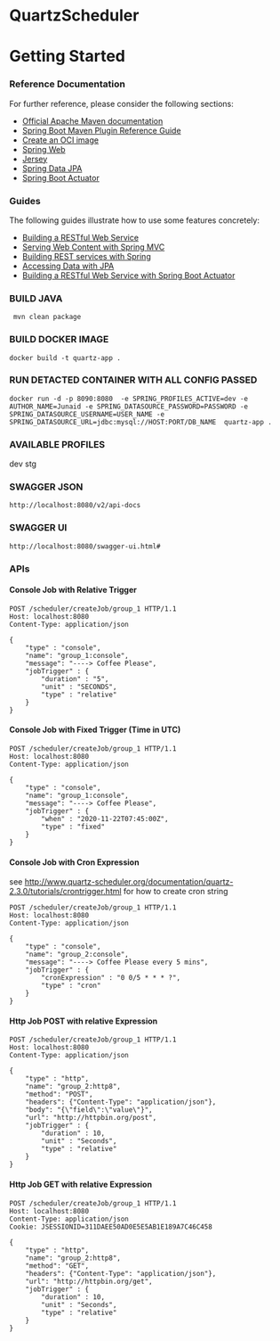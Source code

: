 # QuartzScheduler

# Getting Started

### Reference Documentation
For further reference, please consider the following sections:

* [Official Apache Maven documentation](https://maven.apache.org/guides/index.html)
* [Spring Boot Maven Plugin Reference Guide](https://docs.spring.io/spring-boot/docs/2.4.0/maven-plugin/reference/html/)
* [Create an OCI image](https://docs.spring.io/spring-boot/docs/2.4.0/maven-plugin/reference/html/#build-image)
* [Spring Web](https://docs.spring.io/spring-boot/docs/2.4.0/reference/htmlsingle/#boot-features-developing-web-applications)
* [Jersey](https://docs.spring.io/spring-boot/docs/2.4.0/reference/htmlsingle/#boot-features-jersey)
* [Spring Data JPA](https://docs.spring.io/spring-boot/docs/2.4.0/reference/htmlsingle/#boot-features-jpa-and-spring-data)
* [Spring Boot Actuator](https://docs.spring.io/spring-boot/docs/2.4.0/reference/htmlsingle/#production-ready)

### Guides
The following guides illustrate how to use some features concretely:

* [Building a RESTful Web Service](https://spring.io/guides/gs/rest-service/)
* [Serving Web Content with Spring MVC](https://spring.io/guides/gs/serving-web-content/)
* [Building REST services with Spring](https://spring.io/guides/tutorials/bookmarks/)
* [Accessing Data with JPA](https://spring.io/guides/gs/accessing-data-jpa/)
* [Building a RESTful Web Service with Spring Boot Actuator](https://spring.io/guides/gs/actuator-service/)



### BUILD JAVA
```
 mvn clean package
```

### BUILD DOCKER IMAGE
```
docker build -t quartz-app .
```

### RUN DETACTED CONTAINER WITH ALL CONFIG PASSED 
```
docker run -d -p 8090:8080  -e SPRING_PROFILES_ACTIVE=dev -e AUTHOR_NAME=Junaid -e SPRING_DATASOURCE_PASSWORD=PASSWORD -e SPRING_DATASOURCE_USERNAME=USER_NAME -e SPRING_DATASOURCE_URL=jdbc:mysql://HOST:PORT/DB_NAME  quartz-app .
```

### AVAILABLE PROFILES
dev
stg


### SWAGGER JSON
```
http://localhost:8080/v2/api-docs
```

### SWAGGER UI
```
http://localhost:8080/swagger-ui.html#
```


### APIs
#### Console Job with Relative Trigger
```
POST /scheduler/createJob/group_1 HTTP/1.1
Host: localhost:8080
Content-Type: application/json

{
    "type" : "console",
    "name": "group_1:console",
    "message": "----> Coffee Please",
    "jobTrigger" : {
        "duration" : "5",
        "unit" : "SECONDS",
        "type" : "relative"
    }
}
```

#### Console Job with Fixed Trigger (Time in UTC)
```
POST /scheduler/createJob/group_1 HTTP/1.1
Host: localhost:8080
Content-Type: application/json

{
    "type" : "console",
    "name": "group_1:console",
    "message": "----> Coffee Please",
    "jobTrigger" : {
        "when" : "2020-11-22T07:45:00Z",
        "type" : "fixed"
    }
}
```

#### Console Job with Cron Expression
see http://www.quartz-scheduler.org/documentation/quartz-2.3.0/tutorials/crontrigger.html for how to create cron string
```
POST /scheduler/createJob/group_1 HTTP/1.1
Host: localhost:8080
Content-Type: application/json

{
    "type" : "console",
    "name": "group_2:console",
    "message": "----> Coffee Please every 5 mins",
    "jobTrigger" : {
        "cronExpression" : "0 0/5 * * * ?",
        "type" : "cron"
    }
}
```

#### Http Job POST with relative Expression
```
POST /scheduler/createJob/group_1 HTTP/1.1
Host: localhost:8080
Content-Type: application/json

{
    "type" : "http",
    "name": "group_2:http8",
    "method": "POST",
    "headers": {"Content-Type": "application/json"},
    "body": "{\"field\":\"value\"}",
    "url": "http://httpbin.org/post",
    "jobTrigger" : {
        "duration" : 10,
        "unit" : "Seconds",
        "type" : "relative"
    }
}
```

#### Http Job GET with relative Expression
```
POST /scheduler/createJob/group_1 HTTP/1.1
Host: localhost:8080
Content-Type: application/json
Cookie: JSESSIONID=311DAEE50AD0E5E5AB1E189A7C46C458

{
    "type" : "http",
    "name": "group_2:http8",
    "method": "GET",
    "headers": {"Content-Type": "application/json"},
    "url": "http://httpbin.org/get",
    "jobTrigger" : {
        "duration" : 10,
        "unit" : "Seconds",
        "type" : "relative"
    }
}
```